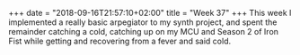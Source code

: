 +++
date = "2018-09-16T21:57:10+02:00"
title = "Week 37"
+++
This week I implemented a really basic arpegiator to my synth project, and spent
the remainder catching a cold, catching up on my MCU and Season 2 of Iron Fist
while getting and recovering from a fever and said cold.
